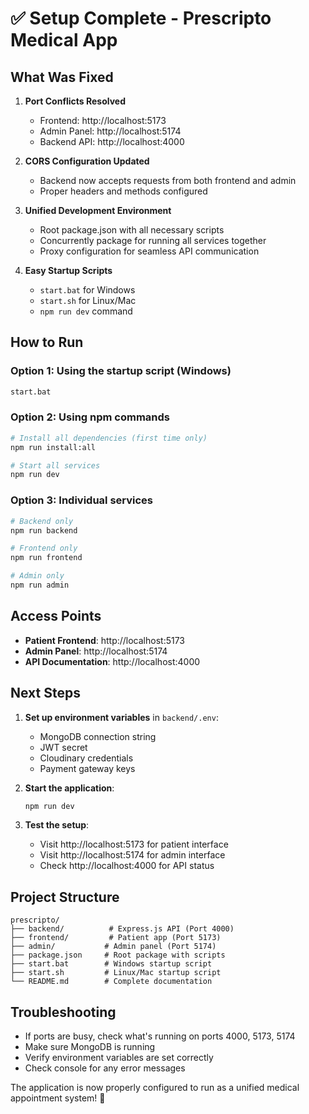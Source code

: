 # ✅ Setup Complete - Prescripto Medical App

## What Was Fixed

1. **Port Conflicts Resolved**

   - Frontend: http://localhost:5173
   - Admin Panel: http://localhost:5174
   - Backend API: http://localhost:4000

2. **CORS Configuration Updated**

   - Backend now accepts requests from both frontend and admin
   - Proper headers and methods configured

3. **Unified Development Environment**

   - Root package.json with all necessary scripts
   - Concurrently package for running all services together
   - Proxy configuration for seamless API communication

4. **Easy Startup Scripts**
   - `start.bat` for Windows
   - `start.sh` for Linux/Mac
   - `npm run dev` command

## How to Run

### Option 1: Using the startup script (Windows)

```bash
start.bat
```

### Option 2: Using npm commands

```bash
# Install all dependencies (first time only)
npm run install:all

# Start all services
npm run dev
```

### Option 3: Individual services

```bash
# Backend only
npm run backend

# Frontend only
npm run frontend

# Admin only
npm run admin
```

## Access Points

- **Patient Frontend**: http://localhost:5173
- **Admin Panel**: http://localhost:5174
- **API Documentation**: http://localhost:4000

## Next Steps

1. **Set up environment variables** in `backend/.env`:

   - MongoDB connection string
   - JWT secret
   - Cloudinary credentials
   - Payment gateway keys

2. **Start the application**:

   ```bash
   npm run dev
   ```

3. **Test the setup**:
   - Visit http://localhost:5173 for patient interface
   - Visit http://localhost:5174 for admin interface
   - Check http://localhost:4000 for API status

## Project Structure

```
prescripto/
├── backend/          # Express.js API (Port 4000)
├── frontend/         # Patient app (Port 5173)
├── admin/           # Admin panel (Port 5174)
├── package.json     # Root package with scripts
├── start.bat        # Windows startup script
├── start.sh         # Linux/Mac startup script
└── README.md        # Complete documentation
```

## Troubleshooting

- If ports are busy, check what's running on ports 4000, 5173, 5174
- Make sure MongoDB is running
- Verify environment variables are set correctly
- Check console for any error messages

The application is now properly configured to run as a unified medical appointment system! 🎉
